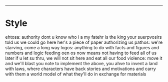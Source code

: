 

____

# Style


ehtosa: authority dont u know who i a my fatehr is the king
       your suerpvosirs told us we could go here
    her's a piece of paper authorizing us
pathos: we're starving, come a long way
logos: anything to do with facts and figures and numbers and logic
     feeding oen os now means not having to feed all of us later
     if u let su thru, we will not sit here and eat all our food
violence: move it and we'll blast you
 note to implement the above, you ahve to invent a land with laws, where characters have back stories and motivations
and carry with them a world model of what they'll do in exchange for materials
